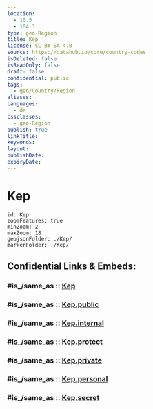 ```yaml
---
location:
  - 10.5
  - 104.3
type: geo-Region
title: Kep
license: CC BY-SA 4.0
source: https://datahub.io/core/country-codes
isDeleted: false
isReadOnly: false
draft: false
confidential: public
tags:
  - geo/Country/Region
aliases:
Languages:
  - de
cssclasses:
  - geo-Region
publish: true
linkTitle:
keywords:
layout:
publishDate:
expiryDate:
---
```


# Kep

```leaflet
id: Kep
zoomFeatures: true 
minZoom: 2 
maxZoom: 18
geojsonFolder: ./Kep/
markerFolder: ./Kep/
```


## Confidential Links & Embeds: 

### #is_/same_as :: [Kep](/_Standards/Earth/Continent/Asia/Asia~South~East/Cambodia/Provinces~Cambodia/Kep.md) 

### #is_/same_as :: [Kep.public](/_public/Earth/Continent/Asia/Asia~South~East/Cambodia/Provinces~Cambodia/Kep.public.md) 

### #is_/same_as :: [Kep.internal](/_internal/Earth/Continent/Asia/Asia~South~East/Cambodia/Provinces~Cambodia/Kep.internal.md) 

### #is_/same_as :: [Kep.protect](/_protect/Earth/Continent/Asia/Asia~South~East/Cambodia/Provinces~Cambodia/Kep.protect.md) 

### #is_/same_as :: [Kep.private](/_private/Earth/Continent/Asia/Asia~South~East/Cambodia/Provinces~Cambodia/Kep.private.md) 

### #is_/same_as :: [Kep.personal](/_personal/Earth/Continent/Asia/Asia~South~East/Cambodia/Provinces~Cambodia/Kep.personal.md) 

### #is_/same_as :: [Kep.secret](/_secret/Earth/Continent/Asia/Asia~South~East/Cambodia/Provinces~Cambodia/Kep.secret.md)

